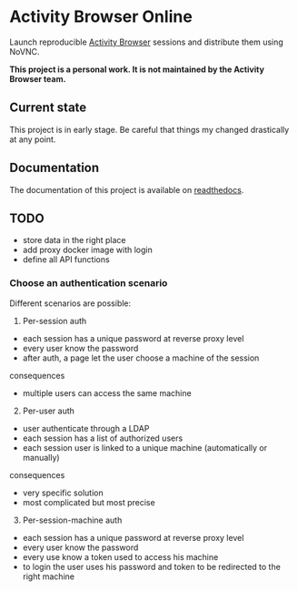# Activity Browser Online

Launch reproducible [Activity Browser](https://github.com/LCA-ActivityBrowser/activity-browser) sessions and distribute them using NoVNC.

**This project is a personal work. It is not maintained by the Activity Browser team.**

## Current state

This project is in early stage. Be careful that things my changed drastically at any point. 

## Documentation

The documentation of this project is available on [readthedocs](https://activity-browser-online.readthedocs.io/en/latest/).

## TODO

- store data in the right place
- add proxy docker image with login
- define all API functions

### Choose an authentication scenario

Different scenarios are possible:

1. Per-session auth

- each session has a unique password at reverse proxy level
- every user know the password
- after auth, a page let the user choose a machine of the session

consequences

- multiple users can access the same machine

2. Per-user auth

- user authenticate through a LDAP
- each session has a list of authorized users
- each session user is linked to a unique machine (automatically or manually)

consequences

- very specific solution
- most complicated but most precise

3. Per-session-machine auth

- each session has a unique password at reverse proxy level
- every user know the password
- every use know a token used to access his machine
- to login the user uses his password and token to be redirected to the right machine


